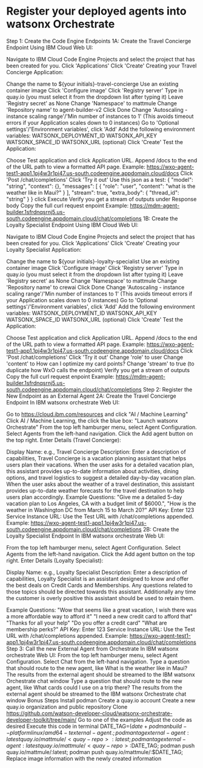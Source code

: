 # Register your deployed agents into watsonx Orchestrate
Step 1: Create the Code Engine Endpoints
1A: Create the Travel Concierge Endpoint
Using IBM Cloud Web UI:

Navigate to IBM Cloud Code Engine Projects and select the project that has been created for you.
Click 'Applications'
Click 'Create'
Creating your Travel Concierge Application:

Change the name to ${your initials}-travel-concierge
Use an existing container image
Click 'Configure image'
Click 'Registry server'
Type in quay.io (you must select it from the dropdown list after typing it)
Leave 'Registry secret' as None
Change 'Namespace' to mattmule
Change 'Repository name' to agent-builder-v2
Click Done
Change 'Autoscaling - instance scaling range'/'Min number of instances to 1' (This avoids timeout errors if your Application scales down to 0 instances)
Go to 'Optional settings'/'Environment variables', click 'Add'
Add the following environment variables:
WATSONX_DEPLOYMENT_ID
WATSONX_API_KEY
WATSONX_SPACE_ID
WATSONX_URL (optional)
Click 'Create'
Test the Application:

Choose Test application and click Application URL.
Append /docs to the end of the URL path to view a formatted API page.
Example: https://wxo-agent-test1-app1.1pj4w3r1pi47.us-south.codeengine.appdomain.cloud/docs
Click 'Post /chat/completions'
Click 'Try it out'
Use this json as a test: {   "model": "string",   "context": {},   "messages": [  { "role": "user", "content": "what is the weather like in Maui?"  }   ],   "stream": true,   "extra_body": {  "thread_id": "string"   } } 
click Execute
Verify you get a stream of outputs under Response body
Copy the full curl request enpoint
Example: https://mdm-agent-builder.1sfrdnqsrnj5.us-south.codeengine.appdomain.cloud/chat/completions
1B: Create the Loyalty Specialist Endpoint
Using IBM Cloud Web UI:

Navigate to IBM Cloud Code Engine Projects and select the project that has been created for you.
Click 'Applications'
Click 'Create'
Creating your Loyalty Specialist Application:

Change the name to ${your initials}-loyalty-specialist
Use an existing container image
Click 'Configure image'
Click 'Registry server'
Type in quay.io (you must select it from the dropdown list after typing it)
Leave 'Registry secret' as None
Change 'Namespace' to mattmule
Change 'Repository name' to crewai
Click Done
Change 'Autoscaling - instance scaling range'/'Min number of instances to 1' (This avoids timeout errors if your Application scales down to 0 instances)
Go to 'Optional settings'/'Environment variables', click 'Add'
Add the following environment variables:
WATSONX_DEPLOYMENT_ID
WATSONX_API_KEY
WATSONX_SPACE_ID
WATSONX_URL (optional)
Click 'Create'
Test the Application:

Choose Test application and click Application URL.
Append /docs to the end of the URL path to view a formatted API page.
Example: https://wxo-agent-test1-app1.1pj4w3r1pi47.us-south.codeengine.appdomain.cloud/docs
Click 'Post /chat/completions'
Click 'Try it out'
Change 'role' to user
Change 'content' to How can I optimize my card points?
Change 'stream' to true (to duplicate how WxO calls the endpoint)
Verify you get a stream of outputs
Copy the full curl request enpoint
Example: https://mdm-agent-builder.1sfrdnqsrnj5.us-south.codeengine.appdomain.cloud/chat/completions
Step 2: Register the New Endpoint as an External Agent
2A: Create the Travel Concierge Endpoint
In IBM watsonx orchestrate Web UI:

Go to https://cloud.ibm.com/resources and click "AI / Machine Learning"
Click AI / Machine Learning, the click the blue box: "Launch watsonx Orchestrate"
From the top left hamburger menu, select Agent Configuration.
Select Agents from the left-hand navigation.
Click the Add agent button on the top right.
Enter Details (Travel Concierge):

Display Name: e.g., Travel Concierge
Description: Enter a description of capabilities,
   Travel Concierge is a vacation planning assistant that helps users plan their vacations.
   When the user asks for a detailed vacation plan, this assistant provides up-to-date information about activities, dining options, and travel logistics to suggest a detailed day-by-day vacation plan.
   When the user asks about the weather of a travel destination, this assistant provides up-to-date weather forecasts for the travel destination to help users plan accordingly.
   Example Questions: "Give me a detailed 5-day vacation plan to Los Angeles, CA with a budget limit of $6000.", "How is the weather in Washington DC from March 15 to March 20?"
API Key: Enter 123
Service Instance URL: Use the Test URL with /chat/completions appended.
Example: https://wxo-agent-test1-app1.1pj4w3r1pi47.us-south.codeengine.appdomain.cloud/chat/completions
2B: Create the Loyalty Specialist Endpoint
In IBM watsonx orchestrate Web UI:

From the top left hamburger menu, select Agent Configuration.
Select Agents from the left-hand navigation.
Click the Add agent button on the top right.
Enter Details (Loyalty Specialist):

Display Name: e.g., Loyalty Specialist
Description: Enter a description of capabilities,
   Loyalty Specialist is an assistant designed to know and offer the best deals on Credit Cards and Memberships. Any questions related to those topics should be directed towards this assistant. Additionally any time the customer is overly positive this assistant should be used to retain them.

   Example Questions:
   "Wow that seems like a great vacation, I wish there was a more affordable way to afford it"
   "I need a new credit card to afford that"
   "Thanks for all your help"
   "Do you offer a credit card"
   "What are membership perks?"
API Key: Enter 123
Service Instance URL: Use the Test URL with /chat/completions appended.
Example: https://wxo-agent-test1-app1.1pj4w3r1pi47.us-south.codeengine.appdomain.cloud/chat/completions
Step 3: Call the new External Agent from Orchestrate
In IBM watsonx orchestrate Web UI:
From the top left hamburger menu, select Agent Configuration.
Select Chat from the left-hand navigation.
Type a question that should route to the new agent, like What is the weather like in Maui?
The results from the external agent should be streamed to the IBM watsonx Orchestrate chat window
Type a question that should route to the new agent, like What cards could I use on a trip there?
The results from the external agent should be streamed to the IBM watsonx Orchestrate chat window
Bonus Steps
Install podman
Create a quay.io account
Create a new quay.io organization and public repository
Clone https://github.com/watson-developer-cloud/watsonx-orchestrate-developer-toolkit/tree/main/
Go to one of the examples
Adjust the code as desired
Execute this code in terminal
DATE_TAG=$(date +%Y-%m-%d);
podman build --platform linux/amd64 -t external-agent .;
podman tag external-agent:latest quay.io/mattmule/<quay-repo>:latest;
podman tag external-agent:latest quay.io/mattmule/<quay-repo>:$DATE_TAG;
podman push quay.io/mattmule/<quay-repo>:latest;
podman push quay.io/mattmule/<quay-repo>:$DATE_TAG;
Replace image information with the newly created information